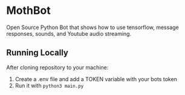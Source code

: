 # MothBot
Open Source Python Bot that shows how to use tensorflow, message responses, sounds, and Youtube audio streaming.

## Running Locally
After cloning repository to your machine:
1. Create a .env file and add a TOKEN variable with your bots token
2. Run it with ```python3 main.py```
